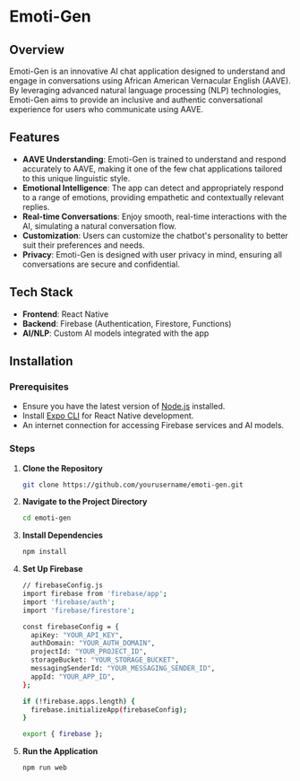 # Emoti-Gen

## Overview
Emoti-Gen is an innovative AI chat application designed to understand and engage in conversations using African American Vernacular English (AAVE). By leveraging advanced natural language processing (NLP) technologies, Emoti-Gen aims to provide an inclusive and authentic conversational experience for users who communicate using AAVE.

## Features

- **AAVE Understanding**: Emoti-Gen is trained to understand and respond accurately to AAVE, making it one of the few chat applications tailored to this unique linguistic style.
- **Emotional Intelligence**: The app can detect and appropriately respond to a range of emotions, providing empathetic and contextually relevant replies.
- **Real-time Conversations**: Enjoy smooth, real-time interactions with the AI, simulating a natural conversation flow.
- **Customization**: Users can customize the chatbot's personality to better suit their preferences and needs.
- **Privacy**: Emoti-Gen is designed with user privacy in mind, ensuring all conversations are secure and confidential.

## Tech Stack

- **Frontend**: React Native
- **Backend**: Firebase (Authentication, Firestore, Functions)
- **AI/NLP**: Custom AI models integrated with the app

## Installation

### Prerequisites

- Ensure you have the latest version of [Node.js](https://nodejs.org/) installed.
- Install [Expo CLI](https://docs.expo.dev/get-started/installation/) for React Native development.
- An internet connection for accessing Firebase services and AI models.

### Steps

1. **Clone the Repository**

   ```bash
   git clone https://github.com/yourusername/emoti-gen.git


2. **Navigate to the Project Directory**

   ```bash
   cd emoti-gen

3. **Install Dependencies**

   ```bash
   npm install
4. **Set Up Firebase**
   ```bash
   // firebaseConfig.js
   import firebase from 'firebase/app';
   import 'firebase/auth';
   import 'firebase/firestore';
   
   const firebaseConfig = {
     apiKey: "YOUR_API_KEY",
     authDomain: "YOUR_AUTH_DOMAIN",
     projectId: "YOUR_PROJECT_ID",
     storageBucket: "YOUR_STORAGE_BUCKET",
     messagingSenderId: "YOUR_MESSAGING_SENDER_ID",
     appId: "YOUR_APP_ID",
   };
   
   if (!firebase.apps.length) {
     firebase.initializeApp(firebaseConfig);
   }
   
   export { firebase };
5. **Run the Application**
   ```bash
   npm run web


